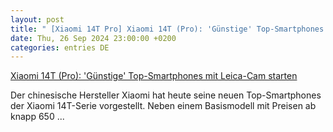 ```yaml
---
layout: post
title: " [Xiaomi 14T Pro] Xiaomi 14T (Pro): 'Günstige' Top-Smartphones mit Leica-Cam starten"
date: Thu, 26 Sep 2024 23:00:00 +0200
categories: entries DE
---
```

[Xiaomi 14T (Pro): 'Günstige' Top-Smartphones mit Leica-Cam starten](https://winfuture.de/news,145584.html)

Der chinesische Hersteller Xiaomi hat heute seine neuen Top-Smartphones der Xiaomi 14T-Serie vorgestellt. Neben einem Basismodell mit Preisen ab knapp 650 ...

